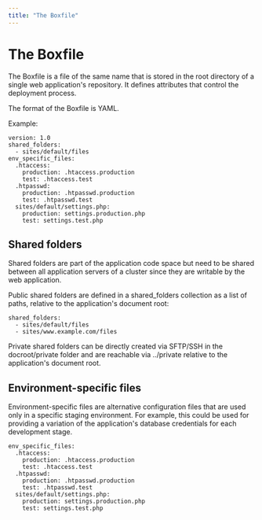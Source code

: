 ```yaml
---
title: "The Boxfile"
---
```


# The Boxfile

The Boxfile is a file of the same name that is stored in the root directory of a single web application's repository. It defines attributes that control the deployment process.

The format of the Boxfile is YAML.

Example:

    version: 1.0
    shared_folders:
      - sites/default/files
    env_specific_files:
      .htaccess:
        production: .htaccess.production
        test: .htaccess.test
      .htpasswd:
        production: .htpasswd.production
        test: .htpasswd.test
      sites/default/settings.php:
        production: settings.production.php
        test: settings.test.php


## Shared folders

Shared folders are part of the application code space but need to be shared between all application servers of a cluster since they are writable by the web application.

Public shared folders are defined in a shared_folders collection as a list of paths, relative to the application's document root:

    shared_folders:
      - sites/default/files
      - sites/www.example.com/files

Private shared folders can be directly created via SFTP/SSH in the docroot/private folder and are reachable via ../private relative to the application's document root.


## Environment-specific files

Environment-specific files are alternative configuration files that are used only in a specific staging environment. For example, this could be used for providing a variation of the application's database credentials for each development stage.

    env_specific_files:
      .htaccess:
        production: .htaccess.production
        test: .htaccess.test
      .htpasswd:
        production: .htpasswd.production
        test: .htpasswd.test
      sites/default/settings.php:
        production: settings.production.php
        test: settings.test.php
